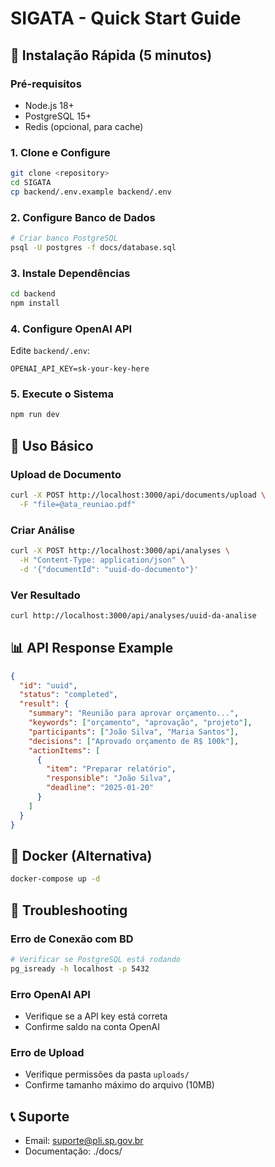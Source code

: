 # SIGATA - Quick Start Guide

## 🚀 Instalação Rápida (5 minutos)

### Pré-requisitos
- Node.js 18+
- PostgreSQL 15+
- Redis (opcional, para cache)

### 1. Clone e Configure
```bash
git clone <repository>
cd SIGATA
cp backend/.env.example backend/.env
```

### 2. Configure Banco de Dados
```bash
# Criar banco PostgreSQL
psql -U postgres -f docs/database.sql
```

### 3. Instale Dependências
```bash
cd backend
npm install
```

### 4. Configure OpenAI API
Edite `backend/.env`:
```env
OPENAI_API_KEY=sk-your-key-here
```

### 5. Execute o Sistema
```bash
npm run dev
```

## 🎯 Uso Básico

### Upload de Documento
```bash
curl -X POST http://localhost:3000/api/documents/upload \
  -F "file=@ata_reuniao.pdf"
```

### Criar Análise
```bash
curl -X POST http://localhost:3000/api/analyses \
  -H "Content-Type: application/json" \
  -d '{"documentId": "uuid-do-documento"}'
```

### Ver Resultado
```bash
curl http://localhost:3000/api/analyses/uuid-da-analise
```

## 📊 API Response Example
```json
{
  "id": "uuid",
  "status": "completed",
  "result": {
    "summary": "Reunião para aprovar orçamento...",
    "keywords": ["orçamento", "aprovação", "projeto"],
    "participants": ["João Silva", "Maria Santos"],
    "decisions": ["Aprovado orçamento de R$ 100k"],
    "actionItems": [
      {
        "item": "Preparar relatório",
        "responsible": "João Silva",
        "deadline": "2025-01-20"
      }
    ]
  }
}
```

## 🐳 Docker (Alternativa)
```bash
docker-compose up -d
```

## 🔧 Troubleshooting

### Erro de Conexão com BD
```bash
# Verificar se PostgreSQL está rodando
pg_isready -h localhost -p 5432
```

### Erro OpenAI API
- Verifique se a API key está correta
- Confirme saldo na conta OpenAI

### Erro de Upload
- Verifique permissões da pasta `uploads/`
- Confirme tamanho máximo do arquivo (10MB)

## 📞 Suporte
- Email: suporte@pli.sp.gov.br
- Documentação: ./docs/

